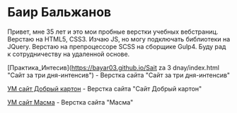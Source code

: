 

# Баир Бальжанов
Привет, мне 35 лет и это мои пробные верстки учебных вебстраниц. 
Верстаю на HTML5, CSS3. Изчаю JS, но могу подключать библиотеки на JQuery. 
Верстаю на препроцессоре SCSS на сборщике Gulp4.
Буду рад к сотрудничеству на удаленной основе.


[Практика_Интесив](https://bayar03.github.io/Sait za 3 dnay/index.html "Сайт за три дня-интенсив") - Верстка сайта "Сайт за три дня-интенсив"


[УМ сайт Добрый картон](https://bayar03.github.io/Вёрска_12/index.html "Сайт Добрый картон") - Верстка сайта "Сайт Добрый картон"


[УМ сайт Масма](https://bayar03.github.io/Masma/index.html "Сайт Масма") - Верстка сайта "Масма"
